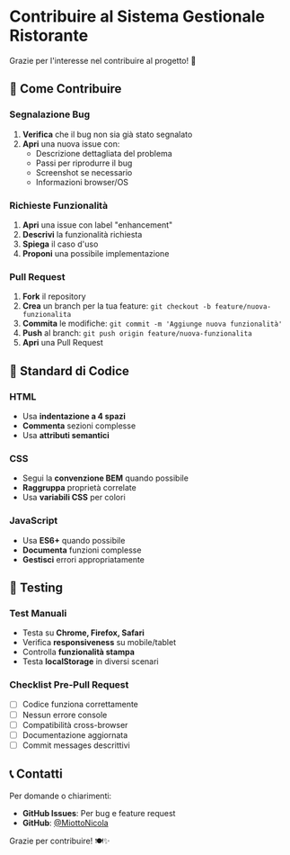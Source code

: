 # Contribuire al Sistema Gestionale Ristorante

Grazie per l'interesse nel contribuire al progetto! 🎉

## 🤝 Come Contribuire

### Segnalazione Bug
1. **Verifica** che il bug non sia già stato segnalato
2. **Apri** una nuova issue con:
   - Descrizione dettagliata del problema
   - Passi per riprodurre il bug
   - Screenshot se necessario
   - Informazioni browser/OS

### Richieste Funzionalità
1. **Apri** una issue con label "enhancement"
2. **Descrivi** la funzionalità richiesta
3. **Spiega** il caso d'uso
4. **Proponi** una possibile implementazione

### Pull Request
1. **Fork** il repository
2. **Crea** un branch per la tua feature: `git checkout -b feature/nuova-funzionalita`
3. **Commita** le modifiche: `git commit -m 'Aggiunge nuova funzionalità'`
4. **Push** al branch: `git push origin feature/nuova-funzionalita`
5. **Apri** una Pull Request

## 📝 Standard di Codice

### HTML
- Usa **indentazione a 4 spazi**
- **Commenta** sezioni complesse
- Usa **attributi semantici**

### CSS
- Segui la **convenzione BEM** quando possibile
- **Raggruppa** proprietà correlate
- Usa **variabili CSS** per colori

### JavaScript
- Usa **ES6+** quando possibile
- **Documenta** funzioni complesse
- **Gestisci** errori appropriatamente

## 🧪 Testing

### Test Manuali
- Testa su **Chrome, Firefox, Safari**
- Verifica **responsiveness** su mobile/tablet
- Controlla **funzionalità stampa**
- Testa **localStorage** in diversi scenari

### Checklist Pre-Pull Request
- [ ] Codice funziona correttamente
- [ ] Nessun errore console
- [ ] Compatibilità cross-browser
- [ ] Documentazione aggiornata
- [ ] Commit messages descrittivi

## 📞 Contatti

Per domande o chiarimenti:
- **GitHub Issues**: Per bug e feature request
- **GitHub**: [@MiottoNicola](https://github.com/MiottoNicola)

Grazie per contribuire! 🍽️✨
